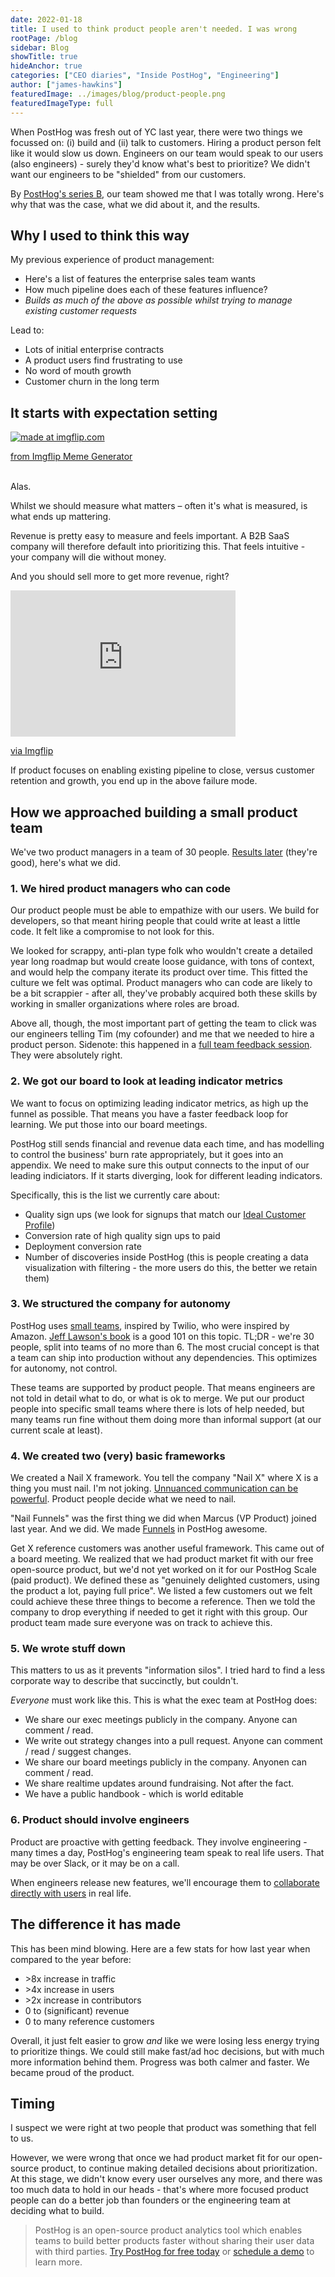 ```yaml
---
date: 2022-01-18
title: I used to think product people aren't needed. I was wrong
rootPage: /blog
sidebar: Blog
showTitle: true
hideAnchor: true
categories: ["CEO diaries", "Inside PostHog", "Engineering"]
author: ["james-hawkins"]
featuredImage: ../images/blog/product-people.png
featuredImageType: full
---
```


When PostHog was fresh out of YC last year, there were two things we focussed on: (i) build and (ii) talk to customers. Hiring a product person felt like it would slow us down. Engineers on our team would speak to our users (also engineers) - surely they'd know what's best to prioritize? We didn't want our engineers to be "shielded" from our customers.

By [PostHog's series B](/blog/15-million-series-b), our team showed me that I was totally wrong. Here's why that was the case, what we did about it, and the results.

## Why I used to think this way

My previous experience of product management:

* Here's a list of features the enterprise sales team wants
* How much pipeline does each of these features influence?
* _Builds as much of the above as possible whilst trying to manage existing customer requests_

Lead to:

* Lots of initial enterprise contracts
* A product users find frustrating to use
* No word of mouth growth
* Customer churn in the long term

## It starts with expectation setting

<a href="https://imgflip.com/i/61pr1n"><img src="https://i.imgflip.com/61pr1n.jpg" title="made at imgflip.com"/></a><div><a href="https://imgflip.com/memegenerator">from Imgflip Meme Generator</a></div><br />

Alas.

Whilst we should measure what matters – often it's what is measured, is what ends up mattering.

Revenue is pretty easy to measure and feels important. A B2B SaaS company will therefore default into prioritizing this. That feels intuitive - your company will die without money.

And you should sell more to get more revenue, right?

<div style="width:360px;max-width:100%;"><div style="height:0;padding-bottom:65%;position:relative;"><iframe width="360" height="234" style="position:absolute;top:0;left:0;width:100%;height:100%;" frameBorder="0" src="https://imgflip.com/embed/61rx1x"></iframe></div><p><a href="https://imgflip.com/gif/61rx1x">via Imgflip</a></p></div>

If product focuses on enabling existing pipeline to close, versus customer retention and growth, you end up in the above failure mode.

## How we approached building a small product team

We've two product managers in a team of 30 people. [Results later](#the-difference-it-has-made) (they're good), here's what we did.

### 1. We hired product managers who can code

Our product people must be able to empathize with our users. We build for developers, so that meant hiring people that could write at least a little code. It felt like a compromise to not look for this.

We looked for scrappy, anti-plan type folk who wouldn't create a detailed year long roadmap but would create loose guidance, with tons of context, and would help the company iterate its product over time. This fitted the culture we felt was optimal. Product managers who can code are likely to be a bit scrappier - after all, they've probably acquired both these skills by working in smaller organizations where roles are broad.

Above all, though, the most important part of getting the team to click was our engineers telling Tim (my cofounder) and me that we needed to hire a product person. Sidenote: this happened in a [full team feedback session](../handbook/people/feedback#full-team-feedback-sessions). They were absolutely right.

### 2. We got our board to look at leading indicator metrics

We want to focus on optimizing leading indicator metrics, as high up the funnel as possible. That means you have a faster feedback loop for learning. We put those into our board meetings.

PostHog still sends financial and revenue data each time, and has modelling to control the business' burn rate appropriately, but it goes into an appendix. We need to make sure this output connects to the input of our leading indiciators. If it starts diverging, look for different leading indicators.

Specifically, this is the list we currently care about:

* Quality sign ups (we look for signups that match our [Ideal Customer Profile](../handbook/strategy/strategy#target-customers-for-2022))
* Conversion rate of high quality sign ups to paid
* Deployment conversion rate
* Number of discoveries inside PostHog (this is people creating a data visualization with filtering - the more users do this, the better we retain them)

### 3. We structured the company for autonomy

PostHog uses [small teams](../handbook/people/team-structure/why-small-teams), inspired by Twilio, who were inspired by Amazon. [Jeff Lawson's book](https://www.askyourdeveloper.com/) is a good 101 on this topic. TL;DR - we're 30 people, split into teams of no more than 6. The most crucial concept is that a team can ship into production without any dependencies. This optimizes for autonomy, not control.

These teams are supported by product people. That means engineers are not told in detail what to do, or what is ok to merge. We put our product people into specific small teams where there is lots of help needed, but many teams run fine without them doing more than informal support (at our current scale at least).

### 4. We created two (very) basic frameworks

We created a Nail X framework. You tell the company "Nail X" where X is a thing you must nail. I'm not joking. [Unnuanced communication can be powerful](https://twitter.com/danluu/status/1487228574608211969). Product people decide what we need to nail.

"Nail Funnels" was the first thing we did when Marcus (VP Product) joined last year. And we did. We made [Funnels](/product/funnels) in PostHog awesome.

Get X reference customers was another useful framework. This came out of a board meeting. We realized that we had product market fit with our free open-source product, but we'd not yet worked on it for our PostHog Scale (paid product). We defined these as "genuinely delighted customers, using the product a lot, paying full price". We listed a few customers out we felt could achieve these three things to become a reference. Then we told the company to drop everything if needed to get it right with this group. Our product team made sure everyone was on track to achieve this.

### 5. We wrote stuff down

This matters to us as it prevents "information silos". I tried hard to find a less corporate way to describe that succinctly, but couldn't.

_Everyone_ must work like this. This is what the exec team at PostHog does:

* We share our exec meetings publicly in the company. Anyone can comment / read.
* We write out strategy changes into a pull request. Anyone can comment / read / suggest changes.
* We share our board meetings publicly in the company. Anyonen can comment / read.
* We share realtime updates around fundraising. Not after the fact.
* We have a public handbook - which is world editable

### 6. Product should involve engineers

Product are proactive with getting feedback. They involve engineering - many times a day, PostHog's engineering team speak to real life users. That may be over Slack, or it may be on a call.

When engineers release new features, we'll encourage them to [collaborate directly with users](https://neilkakkar.com/How-I-Own-Projects-as-a-Software-Engineer.html) in real life.

## The difference it has made

This has been mind blowing. Here are a few stats for how last year when compared to the year before:

* \>8x increase in traffic
* \>4x increase in users
* \>2x increase in contributors
* 0 to (significant) revenue
* 0 to many reference customers 

Overall, it just felt easier to grow _and_ like we were losing less energy trying to prioritize things. We could still make fast/ad hoc decisions, but with much more information behind them. Progress was both calmer and faster. We became proud of the product.

## Timing

I suspect we were right at two people that product was something that fell to us.

However, we were wrong that once we had product market fit for our open-source product, to continue making detailed decisions about prioritization. At this stage, we didn't know every user ourselves any more, and there was too much data to hold in our heads - that's where more focused product people can do a better job than founders or the engineering team at deciding what to build.

>PostHog is an open-source product analytics tool which enables teams to build better products faster without sharing their user data with third parties. [Try PostHog for free today](/signup) or [schedule a demo](/book-a-demo) to learn more.
